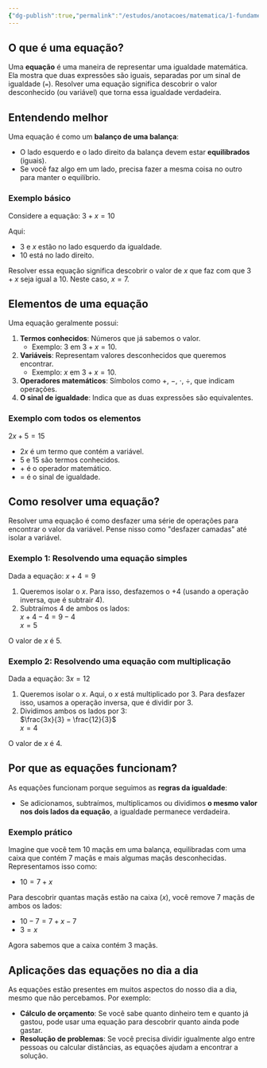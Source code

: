 ```yaml
---
{"dg-publish":true,"permalink":"/estudos/anotacoes/matematica/1-fundamental-1/3-algebra/3-4-introducao-a-equacoes/"}
---
```


## O que é uma equação?

Uma **equação** é uma maneira de representar uma igualdade matemática. Ela mostra que duas expressões são iguais, separadas por um sinal de igualdade (`=`). Resolver uma equação significa descobrir o valor desconhecido (ou variável) que torna essa igualdade verdadeira.

## Entendendo melhor

Uma equação é como um **balanço de uma balança**:

- O lado esquerdo e o lado direito da balança devem estar **equilibrados** (iguais).
- Se você faz algo em um lado, precisa fazer a mesma coisa no outro para manter o equilíbrio.

### Exemplo básico

Considere a equação: $3 + x = 10$

Aqui:

- $3$ e $x$ estão no lado esquerdo da igualdade.
- $10$ está no lado direito.

Resolver essa equação significa descobrir o valor de $x$ que faz com que $3 + x$ seja igual a $10$. Neste caso, $x = 7$.

## Elementos de uma equação

Uma equação geralmente possui:

1. **Termos conhecidos**: Números que já sabemos o valor.
    - Exemplo: $3$ em $3 + x = 10$.
2. **Variáveis**: Representam valores desconhecidos que queremos encontrar.
    - Exemplo: $x$ em $3 + x = 10$.
3. **Operadores matemáticos**: Símbolos como $+$, $-$, $\cdot$, $\div$, que indicam operações.
4. **O sinal de igualdade**: Indica que as duas expressões são equivalentes.

### Exemplo com todos os elementos

$2x + 5 = 15$

- $2x$ é um termo que contém a variável.
- $5$ e $15$ são termos conhecidos.
- $+$ é o operador matemático.
- $=$ é o sinal de igualdade.

## Como resolver uma equação?

Resolver uma equação é como desfazer uma série de operações para encontrar o valor da variável. Pense nisso como "desfazer camadas" até isolar a variável.

### Exemplo 1: Resolvendo uma equação simples

Dada a equação: $x + 4 = 9$

1. Queremos isolar o $x$. Para isso, desfazemos o $+4$ (usando a operação inversa, que é subtrair $4$).
2. Subtraímos $4$ de ambos os lados:  
    $x + 4 - 4 = 9 - 4$  
    $x = 5$

O valor de $x$ é $5$.

### Exemplo 2: Resolvendo uma equação com multiplicação

Dada a equação: $3x = 12$

1. Queremos isolar o $x$. Aqui, o $x$ está multiplicado por $3$. Para desfazer isso, usamos a operação inversa, que é dividir por $3$.
2. Dividimos ambos os lados por $3$:  
    $\frac{3x}{3} = \frac{12}{3}$  
    $x = 4$

O valor de $x$ é $4$.

## Por que as equações funcionam?

As equações funcionam porque seguimos as **regras da igualdade**:

- Se adicionamos, subtraímos, multiplicamos ou dividimos **o mesmo valor nos dois lados da equação**, a igualdade permanece verdadeira.

### Exemplo prático

Imagine que você tem $10$ maçãs em uma balança, equilibradas com uma caixa que contém $7$ maçãs e mais algumas maçãs desconhecidas. Representamos isso como: 
- $10 = 7 + x$

Para descobrir quantas maçãs estão na caixa ($x$), você remove $7$ maçãs de ambos os lados:  
- $10 - 7 = 7 + x - 7$ 
- $3 = x$

Agora sabemos que a caixa contém $3$ maçãs.

## Aplicações das equações no dia a dia

As equações estão presentes em muitos aspectos do nosso dia a dia, mesmo que não percebamos. Por exemplo:

- **Cálculo de orçamento**: Se você sabe quanto dinheiro tem e quanto já gastou, pode usar uma equação para descobrir quanto ainda pode gastar.
- **Resolução de problemas**: Se você precisa dividir igualmente algo entre pessoas ou calcular distâncias, as equações ajudam a encontrar a solução.
